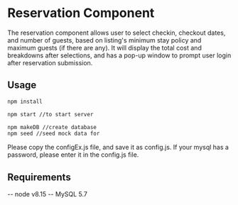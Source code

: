 # Reservation Component

The reservation component allows user to select checkin, checkout dates, and number of guests, based on listing's minimum stay policy and maximum guests (if there are any). It will display the total cost and breakdowns after selections, and has a pop-up window to prompt user login after reservation submission.


## Usage
```bash
npm install

npm start //to start server

npm makeDB //create database
npm seed //seed mock data for 
```
Please copy the configEx.js file, and save it as config.js. If your mysql has a password, please enter it in the config.js file.

## Requirements
-- node v8.15
-- MySQL 5.7
